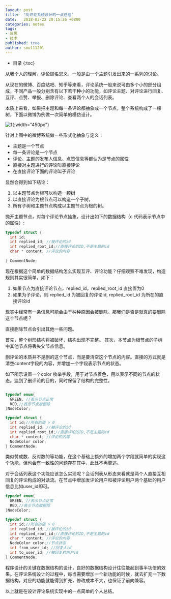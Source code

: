 ```yaml
---
layout: post
title:  "对评论系统设计的一点总结"
date:   2018-03-22 20:15:26 +0800
categories: notes
tags: 
- 反思
- 技术
published: true
author: soul11201
---
```

* 目录
{:toc}



从我个人的理解，评论顾名思义，一般是由一个主题引发出来的一系列的讨论。

从现在的微博、百度贴吧、知乎等来看，评论系统一般来说可由多个小的部分组成，不同产品一般分别含有以下若干种小的功能，如评论主题、对评论进行回复、互评、点赞、举报、删除评论、查看两个人的会话列表。

本质上来看，如果把主题和每一条评论都抽象成一个节点，整个系统构成了一棵树，下面以微博为例做一次简单的模仿设计。


![1](/assets/2018-03-22-comment-sumary-1.png){:width="450px"}



针对上图中的微博系统做一些形式化抽象与定义：

- 主题是一个节点
- 每一条评论是一个节点
- 评论、主题的发布人信息、点赞信息等都认为是节点的属性
- 直接对主题进行的评论叫直接评论
- 在直接评论下面的评论叫子评论

显然会得到如下结论：
1.   以主题节点为根可以构造一颗树
2.  以直接评论为根节点可以构造一个子树，
3.  所有子树和主题节点构成以主题节点为根的树。

抛开主题节点，对每个评论节点抽象，设计出如下的数据结构（c 代码表示节点中的属性）:

```c
typedef struct {
  int id;
  int replied_id; //被评论的id
  int replied_root_id;//直接评论的ID,不是主题的id
  char * content; //评论的内容
  
} CommentNode;

```

现在根据这个简单的数据结构怎么实现互评、评论功能？仔细观察不难发现，构造规则其实很简单，如下：

1. 如果节点为直接评论节点，replied_id，replied_root_id 直接置为0
2. 如果为子评论，则 replied_id 为被回复的评论id,  replied_root_id 为所在的直接评论id

现实中经常有一条信息可能会由于种种原因会被删除。那我们是否是就真的要删除这个节点呢？

直接删除节点会引出其他一些问题。

首先，整个树形结构将被破坏，结构出现不完整。 其次，本节点为根节点的子树中其他节点将丢失父节点信息。

删评论的本质并不是删的这个节点，而是要清空这个节点的内容。直接的方式就是清空content字段的内容，并增加一个字段表示节点的状态。

如下所示设置一个color 枚举字段，用于对节点着色，用以表示不同的节点的状态。达到了删评论的目的，同时保留了结构的完整性。

```c

typedef enum{
  GREEN, //表示节点正常
  RED,//表示节点被删除
}NodeColor;

typedef struct {
  int id;//所有的值 > 0
  int replied_id; //被评论的id
  int replied_root_id;//直接评论的ID,不是主题的id
  char * content; //评论的内容
  NodeColor color;
} CommentNode;
```


类似赞成数、反对数的等功能，在这个基础上额外的增加两个字段就简单的实现这个功能，但也会有一致性的问题存在其中，此处不再赘述。

对于会话列表这个功能应该怎么实现呢？会话列表从形态来看就是两个人直接互相回复的评论构成的对话流。在节点中增加发评论用户和被评论用户两个基础的用户信息比如user_id即可。

```c
typedef enum{
  GREEN, //表示节点正常
  RED,//表示节点被删除
}NodeColor;

typedef struct {
  int id;//所有的值 > 0
  int replied_id; //被评论的id
  int replied_root_id;//直接评论的ID,不是主题的id
  char * content; //评论的内容
  NodeColor color;//节点状态
  int from_user_id; //回复人id
  int to_user_id; //被回复的用户id
} CommentNode;
```

程序设计的关键在数据结构的设计，良好的数据结构设计往往能起到事半功倍的效果。在评论系统设计的过程中，每当需要增加一个新功能的时候，就去扩充一下数据结构，对应的功能就能得到扩充，修改成本不大，也保证了前向兼容。

以上就是在设计评论系统实现中的一点简单的个人总结。


